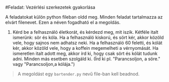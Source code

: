 #Feladat: Vezérlési szerkezetek gyakorlása

A feladatokat külön python fileban oldd meg. Minden feladat tartalmazza az elvárt filenevet. Ezen a néven fogadható el a megoldás.

1) Kérd be a felhasználó életkorát, és kérdezd meg, mit iszik. Kétféle italt ismerünk: sör és kóla. Ha a felhasználó
kiskorú, és sört kér, akkor közöld vele, hogy sajnos nem adhatsz neki. Ha a felhasználó 60 feletti, és kólát kér,
akkor közöld vele, hogy a koffein megemelheti a vérnyomását. Ha ismeretlen italt adott meg, akkor írd ki, hogy csak
sört és kólát tudunk adni. Minden más esetben szolgáld ki. (Írd ki pl. "Parancsoljon, a söre." vagy "Parancsoljon,a kólája.")
> A megoldást egy `bartender.py` nevű file-ban kell beadnod.